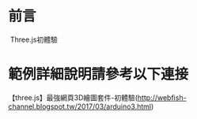 # 前言
 Three.js初體驗

# 範例詳細說明請參考以下連接
 【three.js】最強網頁3D繪圖套件-初體驗(http://webfish-channel.blogspot.tw/2017/03/arduino3.html)

